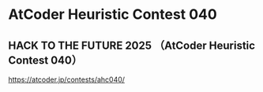 # AtCoder Heuristic Contest 040
## HACK TO THE FUTURE 2025 （AtCoder Heuristic Contest 040）
https://atcoder.jp/contests/ahc040/